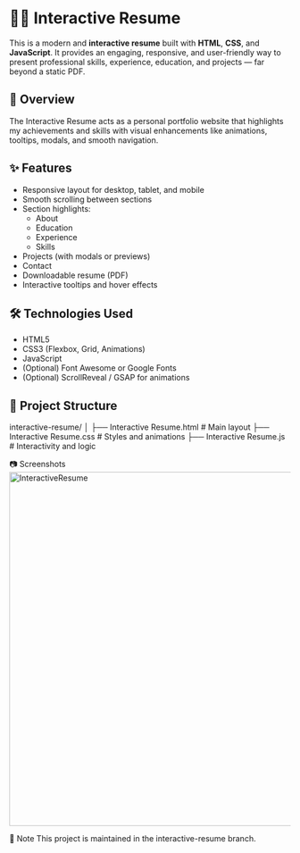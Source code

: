 # 🧑‍💼 Interactive Resume

This is a modern and **interactive resume** built with **HTML**, **CSS**, and **JavaScript**. It provides an engaging, responsive, and user-friendly way to present professional skills, experience, education, and projects — far beyond a static PDF.

## 📄 Overview

The Interactive Resume acts as a personal portfolio website that highlights my achievements and skills with visual enhancements like animations, tooltips, modals, and smooth navigation.

## ✨ Features

- Responsive layout for desktop, tablet, and mobile
- Smooth scrolling between sections
- Section highlights:
  - About
  - Education
  - Experience
  - Skills
 - Projects (with modals or previews)
  - Contact
- Downloadable resume (PDF)
- Interactive tooltips and hover effects

## 🛠️ Technologies Used

- HTML5
- CSS3 (Flexbox, Grid, Animations)
- JavaScript
- (Optional) Font Awesome or Google Fonts
- (Optional) ScrollReveal / GSAP for animations

## 📁 Project Structure
interactive-resume/
│
├── Interactive Resume.html # Main layout
├── Interactive Resume.css # Styles and animations
├── Interactive Resume.js # Interactivity and logic

📷 Screenshots
<img width="1339" height="634" alt="InteractiveResume" src="https://github.com/user-attachments/assets/0f26d855-b640-4ef1-bbf4-a08111dc0a40" />


📌 Note
This project is maintained in the interactive-resume branch. 
